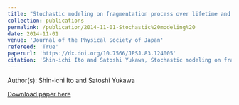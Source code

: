 ```yaml
---
title: "Stochastic modeling on fragmentation process over lifetime and its dynamical scaling law of fragment distribution "
collection: publications
permalink: /publication/2014-11-01-Stochastic%20modeling%20
date: 2014-11-01
venue: 'Journal of the Physical Society of Japan'
refereed: 'True'
paperurl: 'https://dx.doi.org/10.7566/JPSJ.83.124005'
citation: 'Shin-ichi Ito and Satoshi Yukawa, Stochastic modeling on fragmentation process over lifetime and its dynamical scaling law of fragment distribution , Journal of the Physical Society of Japan, <b>83</b>, 124005, (2014)'
---
```


Author(s): Shin-ichi Ito and Satoshi Yukawa


<a href='https://dx.doi.org/10.7566/JPSJ.83.124005'>Download paper here</a>

